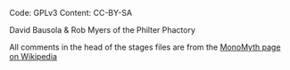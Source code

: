 Code: GPLv3
Content: CC-BY-SA

David Bausola & Rob Myers 
of the Philter Phactory


All comments in the head of the stages files are from the [MonoMyth page on Wikipedia](http://en.wikipedia.org/wiki/Monomyth/)